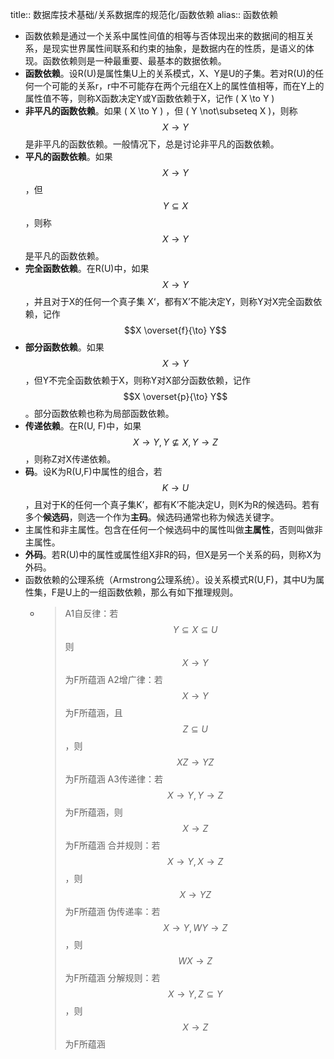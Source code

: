 title:: 数据库技术基础/关系数据库的规范化/函数依赖
alias:: 函数依赖

- 函数依赖是通过一个关系中属性间值的相等与否体现出来的数据间的相互关系，是现实世界属性间联系和约束的抽象，是数据内在的性质，是语义的体现。函数依赖则是一种最重要、最基本的数据依赖。
- **函数依赖**。设R(U)是属性集U上的关系模式，X、Y是U的子集。若对R(U)的任何一个可能的关系r，r中不可能存在两个元组在X上的属性值相等，而在Y上的属性值不等，则称X函数决定Y或Y函数依赖于X，记作 \( X \to Y \)
- **非平凡的函数依赖**。如果 \( X \to Y \) ，但 \( Y \not\subseteq X \)，则称 $$X \to Y$$ 是非平凡的函数依赖。一般情况下，总是讨论非平凡的函数依赖。
- **平凡的函数依赖**。如果 $$X \to Y$$ ，但 $$Y \subseteq X$$ ，则称 $$X \to Y$$ 是平凡的函数依赖。
- **完全函数依赖**。在R(U)中，如果 $$X \to Y$$ ，并且对于X的任何一个真子集 X‘，都有X’不能决定Y，则称Y对X完全函数依赖，记作 $$X \overset{f}{\to} Y$$
- **部分函数依赖**。如果 $$X \to Y$$ ，但Y不完全函数依赖于X，则称Y对X部分函数依赖，记作$$X \overset{p}{\to} Y$$ 。部分函数依赖也称为局部函数依赖。
- **传递依赖**。在R(U, F)中，如果 $$X \to Y, Y \not\subseteq X, Y \to Z$$，则称Z对X传递依赖。
- **码**。设K为R(U,F)中属性的组合，若$$K \to U$$ ，且对于K的任何一个真子集K’，都有K’不能决定U，则K为R的候选码。若有多个**候选码**，则选一个作为**主码**。候选码通常也称为候选关键字。
- 主属性和非主属性。包含在任何一个候选码中的属性叫做**主属性**，否则叫做非主属性。
- **外码**。若R(U)中的属性或属性组X非R的码，但X是另一个关系的码，则称X为外码。
- 函数依赖的公理系统（Armstrong公理系统）。设关系模式R(U,F)，其中U为属性集，F是U上的一组函数依赖，那么有如下推理规则。
	- >  A1自反律：若 $$Y \subseteq X \subseteq U$$ 则 $$X \to Y$$ 为F所蕴涵
	  > A2增广律：若 $$X \to Y$$ 为F所蕴涵，且 $$Z \subseteq U$$ ，则 $$XZ \to YZ$$ 为F所蕴涵
	  > A3传递律：若 $$X \to Y, Y \to Z$$ 为F所蕴涵，则 $$X \to Z$$ 为F所蕴涵
	  > 合并规则：若 $$X \to Y, X \to Z$$ ，则$$X \to YZ$$ 为F所蕴涵
	  > 伪传递率：若 $$X \to Y, WY \to Z$$，则$$WX \to Z$$ 为F所蕴涵
	  > 分解规则：若 $$X \to Y, Z \subseteq Y$$，则 $$X \to Z$$ 为F所蕴涵